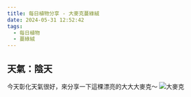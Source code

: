 ```yaml
---
title: 每日植物分享 - 大麥克蔓綠絨
date: 2024-05-31 12:52:42
tags:
  - 每日植物
  - 蔓綠絨
---
```


## 天氣：陰天
今天彰化天氣很好，來分享一下這棵漂亮的大大大麥克～
![大麥克](https://firebasestorage.googleapis.com/v0/b/plantsblog-c9df7.appspot.com/o/daily0531.jpg?alt=media&token=6589337b-0129-4bc7-bb2b-63d4ebf89616)